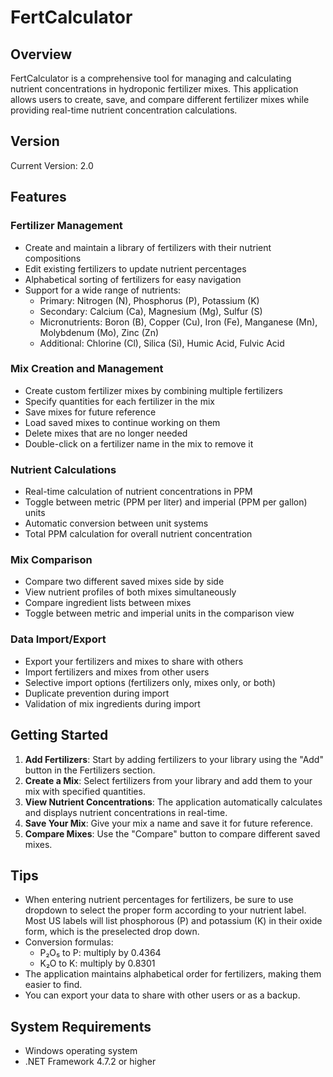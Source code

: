 # FertCalculator

## Overview
FertCalculator is a comprehensive tool for managing and calculating nutrient concentrations in hydroponic fertilizer mixes. This application allows users to create, save, and compare different fertilizer mixes while providing real-time nutrient concentration calculations.

## Version
Current Version: 2.0

## Features

### Fertilizer Management
- Create and maintain a library of fertilizers with their nutrient compositions
- Edit existing fertilizers to update nutrient percentages
- Alphabetical sorting of fertilizers for easy navigation
- Support for a wide range of nutrients:
  - Primary: Nitrogen (N), Phosphorus (P), Potassium (K)
  - Secondary: Calcium (Ca), Magnesium (Mg), Sulfur (S)
  - Micronutrients: Boron (B), Copper (Cu), Iron (Fe), Manganese (Mn), Molybdenum (Mo), Zinc (Zn)
  - Additional: Chlorine (Cl), Silica (Si), Humic Acid, Fulvic Acid

### Mix Creation and Management
- Create custom fertilizer mixes by combining multiple fertilizers
- Specify quantities for each fertilizer in the mix
- Save mixes for future reference
- Load saved mixes to continue working on them
- Delete mixes that are no longer needed
- Double-click on a fertilizer name in the mix to remove it

### Nutrient Calculations
- Real-time calculation of nutrient concentrations in PPM
- Toggle between metric (PPM per liter) and imperial (PPM per gallon) units
- Automatic conversion between unit systems
- Total PPM calculation for overall nutrient concentration

### Mix Comparison
- Compare two different saved mixes side by side
- View nutrient profiles of both mixes simultaneously
- Compare ingredient lists between mixes
- Toggle between metric and imperial units in the comparison view

### Data Import/Export
- Export your fertilizers and mixes to share with others
- Import fertilizers and mixes from other users
- Selective import options (fertilizers only, mixes only, or both)
- Duplicate prevention during import
- Validation of mix ingredients during import

## Getting Started

1. **Add Fertilizers**: Start by adding fertilizers to your library using the "Add" button in the Fertilizers section.
2. **Create a Mix**: Select fertilizers from your library and add them to your mix with specified quantities.
3. **View Nutrient Concentrations**: The application automatically calculates and displays nutrient concentrations in real-time.
4. **Save Your Mix**: Give your mix a name and save it for future reference.
5. **Compare Mixes**: Use the "Compare" button to compare different saved mixes.

## Tips

- When entering nutrient percentages for fertilizers, be sure to use dropdown to select the proper form according to your nutrient label. Most US labels will list phosphorous (P) and potassium (K) in their oxide form, which is the preselected drop down.
- Conversion formulas:
  - P₂O₅ to P: multiply by 0.4364
  - K₂O to K: multiply by 0.8301
- The application maintains alphabetical order for fertilizers, making them easier to find.
- You can export your data to share with other users or as a backup.

## System Requirements
- Windows operating system
- .NET Framework 4.7.2 or higher